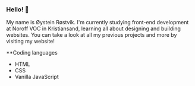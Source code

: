 ### Hello! 👋

My name is Øystein Røstvik. I'm currently studying front-end development at Noroff VOC in Kristiansand, learning all about designing and building websites.  You can take a look at all my previous projects and more by visiting my website!


**Coding languages
* HTML
* CSS
* Vanilla JavaScript

<!--
**Tanix98/Tanix98** is a ✨ _special_ ✨ repository because its `README.md` (this file) appears on your GitHub profile.

Here are some ideas to get you started:

- 🔭 I’m currently working on ...
- 🌱 I’m currently learning ...
- 👯 I’m looking to collaborate on ...
- 🤔 I’m looking for help with ...
- 💬 Ask me about ...
- 📫 How to reach me: ...
- 😄 Pronouns: ...
- ⚡ Fun fact: ...
-->
